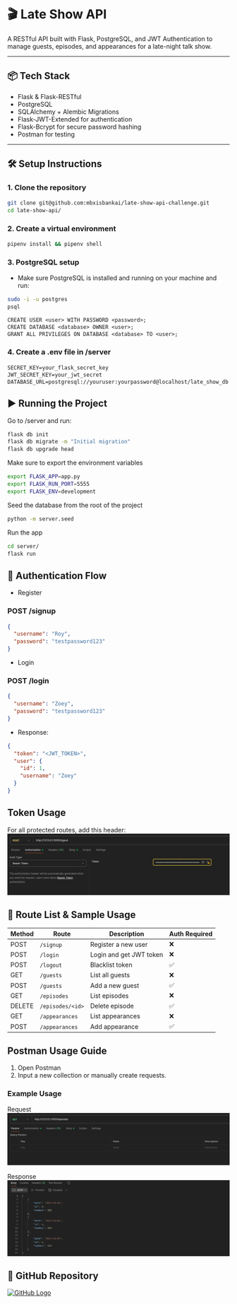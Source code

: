 # 🎬 Late Show API

A RESTful API built with Flask, PostgreSQL, and JWT Authentication to manage guests, episodes, and appearances for a late-night talk show.

---

## 📦 Tech Stack

- Flask & Flask-RESTful
- PostgreSQL
- SQLAlchemy + Alembic Migrations
- Flask-JWT-Extended for authentication
- Flask-Bcrypt for secure password hashing
- Postman for testing

---

## 🛠️ Setup Instructions

### 1. Clone the repository

```bash
git clone git@github.com:mbxisbankai/late-show-api-challenge.git
cd late-show-api/
```

### 2. Create a virtual environment

```bash
pipenv install && pipenv shell
```

### 3. PostgreSQL setup
- Make sure PostgreSQL is installed and running on your machine and run:
```bash
sudo -i -u postgres
psql
```
```psql
CREATE USER <user> WITH PASSWORD <password>;
CREATE DATABASE <database> OWNER <user>;
GRANT ALL PRIVILEGES ON DATABASE <database> TO <user>;
```

### 4. Create a .env file in /server
```env
SECRET_KEY=your_flask_secret_key
JWT_SECRET_KEY=your_jwt_secret
DATABASE_URL=postgresql://youruser:yourpassword@localhost/late_show_db
```

## ▶️ Running the Project

Go to /server and run:
```bash
flask db init
flask db migrate -m "Initial migration"
flask db upgrade head
```

Make sure to export the environment variables
```bash
export FLASK_APP=app.py
export FLASK_RUN_PORT=5555
export FLASK_ENV=development
```

Seed the database from the root of the project
```bash
python -m server.seed
```

Run the app
```bash
cd server/
flask run
```

## 🔐 Authentication Flow

- Register

### POST /signup
```json
{
  "username": "Roy",
  "password": "testpassword123"
}
```

- Login

### POST /login
```json
{
  "username": "Zoey",
  "password": "testpassword123"
}
```
- Response:
```json
{
  "token": "<JWT_TOKEN>",
  "user": {
    "id": 1,
    "username": "Zoey"
  }
}
```
## Token Usage
For all protected routes, add this header:
![Authorization Header](/server/assets/Screenshot%20from%202025-06-23%2010-24-52.png "Bearer Token")

## 📡 Route List & Sample Usage
| Method | Route            | Description             | Auth Required  |
| ------ | ---------------- | ----------------------- | -------------- |
| POST   | `/signup`        | Register a new user     | ❌             |
| POST   | `/login`         | Login and get JWT token | ❌             |
| POST   | `/logout`        | Blacklist token         | ✅             |
| GET    | `/guests`        | List all guests         | ❌             |
| POST   | `/guests`        | Add a new guest         | ✅             |
| GET    | `/episodes`      | List episodes           | ❌             |
| DELETE | `/episodes/<id>` | Delete episode          | ✅             |
| GET    | `/appearances`   | List appearances        | ❌             |
| POST   | `/appearances`   | Add appearance          | ✅             |

## Postman Usage Guide
1. Open Postman
2. Input a new collection or manually create requests.

### Example Usage
Request
![Example Request](/server/assets/Screenshot%20from%202025-06-23%2010-44-33.png "Example Request")

Response
![Example Response](/server/assets/Pasted%20image.png)

## 🔗 GitHub Repository

<a href="https://github.com/mbxisbankai/late-show-api-challenge">
  <img src="https://github.githubassets.com/images/modules/logos_page/GitHub-Mark.png" alt="GitHub Logo" width="30" />
</a>



